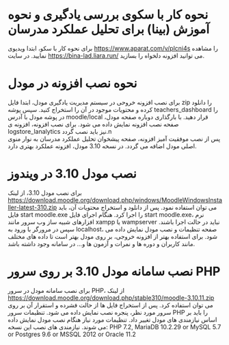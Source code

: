 # نحوه کار با سکوی بررسی یادگیری و نحوه آموزش (بینا) برای تحلیل عملکرد مدرسان
برای نحوه کار با سکو، ابتدا ویدیوی https://www.aparat.com/v/plcni4s را مشاهده نمایید.
در سایت https://bina-lad.liara.run/ می توانید افزونه دلخواه را بسازید.

# نحوه نصب افزونه در مودل
برای نصب افزونه خروحی در سیستم مدیریت یادگیری مودل، ابتدا فایل zip را دانلود کرده و محتویات موجود در آن را استخراج کنید. سپس پوشه teachers_dashboard را در پوشه مودل با آدرس moodle/local قرار دهید.
با بارگذاری دوباره صفحه مودل، صفحه نصب افزونه نمایش داده می شود. برای نصب افزونه، افزونه ی logstore_lanalytics نیز باید نصب گردد.n\
پس از نصب موفقیت آمیز افزونه، صفحه پیشخوان تحلیل عملکرد مدرسان به نوار منوی اصلی مودل اضافه می گردد.
در نسخه 3.10 مودل، افزونه عملکرد بهتری دارد. 

# نصب مودل 3.10 در ویندوز
برای نصب مودل 3.10، از لینک https://download.moodle.org/download.php/windows/MoodleWindowsInstaller-latest-310.zip می توان استفاده نمود. پس از دانلود و استخراج محتویات آن، باید فایل start moodle.exe را اجرا کرد. هنگام اجرای فایل start moodle.exe، نرم افزارهای شبیه ساز وب سرور مانند xampp یا wampserver نباید در حالت اجرا باشند. سپس در مرورگر با ورود به localhost، صفحه تنظیمات و نصب مودل نمایش داده می شود. برای استفاده بهتر از افزونه خروجی، بر روی مودل بهتر است تا داده های مختلف مانند کاربران و دوره ها و نمرات و آزمون ها و... در سامانه وجود داشته باشد.

# نصب سامانه مودل 3.10 بر روی سرور PHP
برای نصب سامانه مودل در سرور PHP، از لینک https://download.moodle.org/download.php/stable310/moodle-3.10.11.zip می توان استفاده کرد. پس از استخراج فایل ها از حالت فشرده و استقرار آن بر روی سرور مورد نظر، پنجره نصب نمایش داده می شود. تنظیمات سرور PHP را باید بر اساس نیازمندی های مودل تغییر داد. تنظیمات مورد نیاز هنگام نصب مودل نمایش داده می شوند.
نیازمندی های نصب این نسخه: PHP 7.2, MariaDB 10.2.29 or MySQL 5.7 or Postgres 9.6 or MSSQL 2012 or Oracle 11.2
